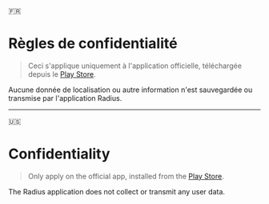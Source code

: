:fr: 

# Règles de confidentialité

> Ceci s'applique uniquement à l'application officielle, téléchargée depuis le [Play Store](https://play.google.com/store/apps/details?id=com.vgaluc.radius).

Aucune donnée de localisation ou autre information n'est sauvegardée ou transmise par l'application Radius.

-----

:us: 

# Confidentiality

> Only apply on the official app, installed from the [Play Store](https://play.google.com/store/apps/details?id=com.vgaluc.radius).

The Radius application does not collect or transmit any user data.
